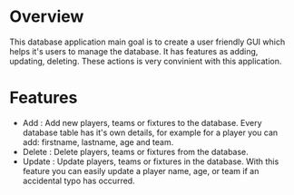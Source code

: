 # Overview
This database application main goal is to create a user friendly GUI which helps it's users to manage the database.
It has features as adding, updating, deleting. These actions is very convinient with this application.
# Features
- Add : Add new players, teams or fixtures to the database. Every database table has it's own details, for example for a player you can add: firstname, lastname, age and team.
- Delete : Delete players, teams or fixtures from the database.
- Update : Update players, teams or fixtures in the database. With this feature you can easily update a player name, age, or team if an accidental typo has occurred.
